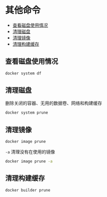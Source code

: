 # 其他命令

- [查看磁盘使用情况](#查看磁盘使用情况)
- [清理磁盘](#清理磁盘)
- [清理镜像](#清理镜像)
- [清理构建缓存](#清理构建缓存)

## 查看磁盘使用情况

```bash
docker system df
```

## 清理磁盘

删除关闭的容器、无用的数据卷、网络和构建缓存

```bash
docker system prune
```

## 清理镜像

```bash
docker image prune
```

`-a` 清理没有在使用的镜像

```bash
docker image prune -a
```

## 清理构建缓存

```bash
docker builder prune
```